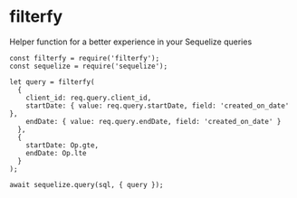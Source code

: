 # filterfy
Helper function for a better experience in your Sequelize queries

    const filterfy = require('filterfy');
    const sequelize = require('sequelize');
    
    let query = filterfy(
      {
        client_id: req.query.client_id, 
        startDate: { value: req.query.startDate, field: 'created_on_date' },
        endDate: { value: req.query.endDate, field: 'created_on_date' }
      },
      {
        startDate: Op.gte,
        endDate: Op.lte
      }
    );
    
    await sequelize.query(sql, { query });
